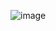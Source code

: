 ![image](https://github.com/sdc05103/java_advanced/assets/122282634/b6b4756d-947b-4fc7-bfe8-94b2f84e5032)

